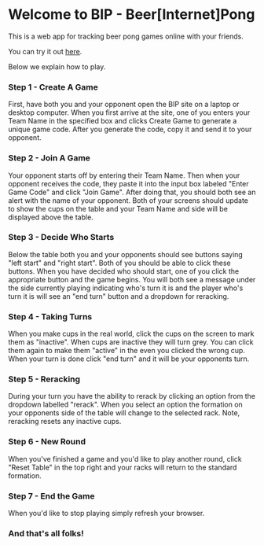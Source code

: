 # Welcome to BIP - Beer[Internet]Pong

This is a web app for tracking beer pong games online with your friends.

You can try it out [here](https://mblumberg93.github.io/bip/).

Below we explain how to play.

### Step 1 - Create A Game

First, have both you and your opponent open the BIP site on a laptop or desktop computer. When you first arrive at the site, one of you enters your Team Name in the specified box and clicks Create Game to generate a unique game code. After you generate the code, copy it and send it to your opponent.

### Step 2 - Join A Game

Your opponent starts off by entering their Team Name. Then when your opponent receives the code, they paste it into the input box labeled "Enter Game Code" and click "Join Game". After doing that, you should both see an alert with the name of your opponent. Both of your screens should update to show the cups on the table and your Team Name and side will be displayed above the table.

### Step 3 - Decide Who Starts

Below the table both you and your opponents should see buttons saying "left start" and "right start". Both of you should be able to click these buttons. When you have decided who should start, one of you click the appropriate button and the game begins. You will both see a message under the side currently playing indicating who's turn it is and the player who's turn it is will see an "end turn" button and a dropdown for reracking.

### Step 4 - Taking Turns

When you make cups in the real world, click the cups on the screen to mark them as "inactive". When cups are inactive they will turn grey. You can click them again to make them "active" in the even you clicked the wrong cup. When your turn is done click "end turn" and it will be your opponents turn.

### Step 5 - Reracking

During your turn you have the ability to rerack by clicking an option from the dropdown labelled "rerack". When you select an option the formation on your opponents side of the table will change to the selected rack. Note, reracking resets any inactive cups.

### Step 6 - New Round

When you've finished a game and you'd like to play another round, click "Reset Table" in the top right and your racks will return to the standard formation.

### Step 7 - End the Game

When you'd like to stop playing simply refresh your browser. 

### And that's all folks!